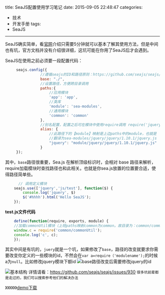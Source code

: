 title: SeaJS配置使用学习笔记
date: 2015-09-05 22:48:47
categories:
- 技术
- 开发手册
tags:
- SeaJS
---

SeaJS确实简单，看[官网][1]介绍只需要5分钟就可以基本了解其使用方法，但是中间也有坑，官方文档并没有介绍很详细，这坑可能在你用了SeaJS后才会遇到。
<!--more-->

SeaJS在使用之前必须要一段配置代码：
```javascript
     seajs.config({
                //遵循seajs的ID和路径原则：https://github.com/seajs/seajs/issues/930
                base: "./",
                //设置路径，方便跨目录调用
                paths:{
                    //应用模块
                    'app': 'app',
                    //类库
                    'module': 'sea-modules',
                    //通用模块
                    'common': 'common'
                },
                //别名配置，配置之后可在模块中使用require调用 require('jquery');
                alias: {
                    //此路径下的【module】映射是上边paths中的module，也就是
                    //翻译为sea-modules/jquery/jquery/1.10.1/jquery.js
                    "jquery": "module/jquery/jquery/1.10.1/jquery.js"
                }
     });

```
其中，`base`路径很重要，Sea.js 在解析顶级标识时，会相对 base 路径来解析，require加载模块时查找路径也和此相关。也就是你sea.js放置的位置要合适，使得路径简单些。

```javascript
      // 调用定义模块
    seajs.use(['jquery','js/test'], function($) {
        console.log('jquery', $)
        $('#hhhh').html('Hello SeaJS');
    });

```
**test.js文件代码**

```javascript
    define(function(require, exports, module) {
    //加载commonUtil模块（上班paths映射common为common。故目录为：common/commonUtil）
    window.c = require('common/commonUtil');
    console.log('c', c);
    });

```
其实中间是有坑的，`juery`就是一个坑，如果修改了`base`，路径的改变就要求你需要改变你定义的一些模块的id，不然会在`var a=require（'modulename');`的时候a为`null`。比如修改jquery模块下额id
![base路径改变后需要修改jquery的id][2]

![基本结构][3]
详情请看：https://github.com/seajs/seajs/issues/930
`很多坑前辈都是走过的，我们可以搜索参考他们的解决办法`

》》》》》》[demo下载][4]


  [1]: http://seajs.org
  [2]: http://giscafer.github.io/static/img/seajs-intro01.png
  [3]: http://giscafer.github.io/static/img/seajs-intro02.png
  [4]: http://giscafer.github.io/static/uploadfile/seajs-intro-demo.zip